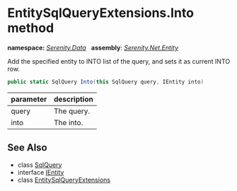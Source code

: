 # EntitySqlQueryExtensions.Into method
**namespace:** *[Serenity.Data](../../README.md#serenity.data-namespace)*   **assembly**: *[Serenity.Net.Entity](../../README.md)*

Add the specified entity to INTO list of the query, and sets it as current INTO row.

```csharp
public static SqlQuery Into(this SqlQuery query, IEntity into)
```

| parameter | description |
| --- | --- |
| query | The query. |
| into | The into. |

## See Also

* class [SqlQuery](../Serenity.Net.Data/../SqlQuery.md)
* interface [IEntity](../IEntity.md)
* class [EntitySqlQueryExtensions](../EntitySqlQueryExtensions.md)